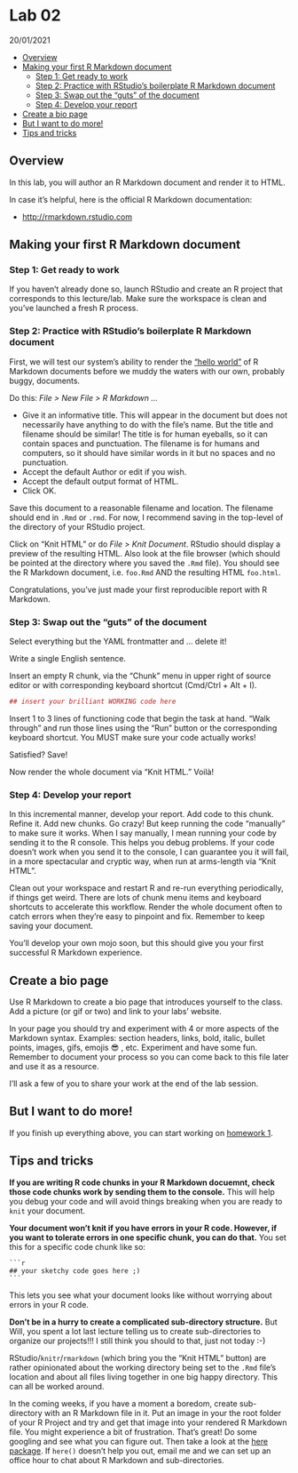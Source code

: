 Lab 02
================
20/01/2021

-   [Overview](#overview)
-   [Making your first R Markdown
    document](#making-your-first-r-markdown-document)
    -   [Step 1: Get ready to work](#step-1-get-ready-to-work)
    -   [Step 2: Practice with RStudio’s boilerplate R Markdown
        document](#step-2-practice-with-rstudios-boilerplate-r-markdown-document)
    -   [Step 3: Swap out the “guts” of the
        document](#step-3-swap-out-the-guts-of-the-document)
    -   [Step 4: Develop your report](#step-4-develop-your-report)
-   [Create a bio page](#create-a-bio-page)
-   [But I want to do more!](#but-i-want-to-do-more)
-   [Tips and tricks](#tips-and-tricks)

## Overview

In this lab, you will author an R Markdown document and render it to
HTML.

In case it’s helpful, here is the official R Markdown documentation:

-   <http://rmarkdown.rstudio.com>

## Making your first R Markdown document

### Step 1: Get ready to work

If you haven’t already done so, launch RStudio and create an R project
that corresponds to this lecture/lab. Make sure the workspace is clean
and you’ve launched a fresh R process.

### Step 2: Practice with RStudio’s boilerplate R Markdown document

First, we will test our system’s ability to render the [“hello
world”](http://en.wikipedia.org/wiki/%22Hello,_world!%22_program) of R
Markdown documents before we muddy the waters with our own, probably
buggy, documents.

Do this: *File &gt; New File &gt; R Markdown …*

-   Give it an informative title. This will appear in the document but
    does not necessarily have anything to do with the file’s name. But
    the title and filename should be similar! The title is for human
    eyeballs, so it can contain spaces and punctuation. The filename is
    for humans and computers, so it should have similar words in it but
    no spaces and no punctuation.
-   Accept the default Author or edit if you wish.
-   Accept the default output format of HTML.
-   Click OK.

Save this document to a reasonable filename and location. The filename
should end in `.Rmd` or `.rmd`. For now, I recommend saving in the
top-level of the directory of your RStudio project.

Click on “Knit HTML” or do *File &gt; Knit Document*. RStudio should
display a preview of the resulting HTML. Also look at the file browser
(which should be pointed at the directory where you saved the `.Rmd`
file). You should see the R Markdown document, i.e. `foo.Rmd` AND the
resulting HTML `foo.html`.

Congratulations, you’ve just made your first reproducible report with R
Markdown.

### Step 3: Swap out the “guts” of the document

Select everything but the YAML frontmatter and … delete it!

Write a single English sentence.

Insert an empty R chunk, via the “Chunk” menu in upper right of source
editor or with corresponding keyboard shortcut (Cmd/Ctrl + Alt + I).

``` r
## insert your brilliant WORKING code here
```

Insert 1 to 3 lines of functioning code that begin the task at hand.
“Walk through” and run those lines using the “Run” button or the
corresponding keyboard shortcut. You MUST make sure your code actually
works!

Satisfied? Save!

Now render the whole document via “Knit HTML.” Voilà!

### Step 4: Develop your report

In this incremental manner, develop your report. Add code to this chunk.
Refine it. Add new chunks. Go crazy! But keep running the code
“manually” to make sure it works. When I say manually, I mean running
your code by sending it to the R console. This helps you debug problems.
If your code doesn’t work when you send it to the console, I can
guarantee you it will fail, in a more spectacular and cryptic way, when
run at arms-length via “Knit HTML”.

Clean out your workspace and restart R and re-run everything
periodically, if things get weird. There are lots of chunk menu items
and keyboard shortcuts to accelerate this workflow. Render the whole
document often to catch errors when they’re easy to pinpoint and fix.
Remember to keep saving your document.

You’ll develop your own mojo soon, but this should give you your first
successful R Markdown experience.

## Create a bio page

Use R Markdown to create a bio page that introduces yourself to the
class. Add a picture (or gif or two) and link to your labs’ website.

In your page you should try and experiment with 4 or more aspects of the
Markdown syntax. Examples: section headers, links, bold, italic, bullet
points, images, gifs, emojis 😎 , etc. Experiment and have some fun.
Remember to document your process so you can come back to this file
later and use it as a resource.

I’ll ask a few of you to share your work at the end of the lab session.

## But I want to do more!

If you finish up everything above, you can start working on [homework
1](hw01.md).

## Tips and tricks

**If you are writing R code chunks in your R Markdown docuemnt, check
those code chunks work by sending them to the console.** This will help
you debug your code and will avoid things breaking when you are ready to
`knit` your document.

**Your document won’t knit if you have errors in your R code. However,
if you want to tolerate errors in one specific chunk, you can do that.**
You set this for a specific code chunk like so:

    ```r
    ## your sketchy code goes here ;) 
    ```

This lets you see what your document looks like without worrying about
errors in your R code.

**Don’t be in a hurry to create a complicated sub-directory structure.**
But Will, you spent a lot last lecture telling us to create
sub-directories to organize our projects!!! I still think you should to
that, just not today :-)

RStudio/`knitr`/`rmarkdown` (which bring you the “Knit HTML” button) are
rather opinionated about the working directory being set to the `.Rmd`
file’s location and about all files living together in one big happy
directory. This can all be worked around.

In the coming weeks, if you have a moment a boredom, create
sub-directory with an R Markdown file in it. Put an image in your the
root folder of your R Project and try and get that image into your
rendered R Markdown file. You might experience a bit of frustration.
That’s great! Do some googling and see what you can figure out. Then
take a look at the [here package](https://here.r-lib.org/). If `here()`
doesn’t help you out, email me and we can set up an office hour to chat
about R Markdown and sub-directories.
